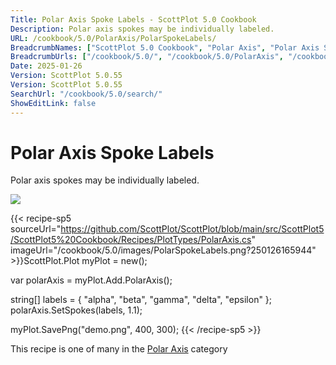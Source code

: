 ```yaml
---
Title: Polar Axis Spoke Labels - ScottPlot 5.0 Cookbook
Description: Polar axis spokes may be individually labeled.
URL: /cookbook/5.0/PolarAxis/PolarSpokeLabels/
BreadcrumbNames: ["ScottPlot 5.0 Cookbook", "Polar Axis", "Polar Axis Spoke Labels"]
BreadcrumbUrls: ["/cookbook/5.0/", "/cookbook/5.0/PolarAxis", "/cookbook/5.0/PolarAxis/PolarSpokeLabels"]
Date: 2025-01-26
Version: ScottPlot 5.0.55
Version: ScottPlot 5.0.55
SearchUrl: "/cookbook/5.0/search/"
ShowEditLink: false
---
```



<div class='d-flex align-items-center mt-5'>
<h1 class='me-2 text-dark my-0 border-0'>Polar Axis Spoke Labels</h1>
</div>

Polar axis spokes may be individually labeled.

[![](/cookbook/5.0/images/PolarSpokeLabels.png?250126165944)](/cookbook/5.0/images/PolarSpokeLabels.png?250126165944)

{{< recipe-sp5 sourceUrl="https://github.com/ScottPlot/ScottPlot/blob/main/src/ScottPlot5/ScottPlot5%20Cookbook/Recipes/PlotTypes/PolarAxis.cs" imageUrl="/cookbook/5.0/images/PolarSpokeLabels.png?250126165944" >}}ScottPlot.Plot myPlot = new();

var polarAxis = myPlot.Add.PolarAxis();

string[] labels = { "alpha", "beta", "gamma", "delta", "epsilon" };
polarAxis.SetSpokes(labels, 1.1);

myPlot.SavePng("demo.png", 400, 300);
{{< /recipe-sp5 >}}

<div class='my-5 text-center'>This recipe is one of many in the <a href='/cookbook/5.0/PolarAxis'>Polar Axis</a> category</div>


